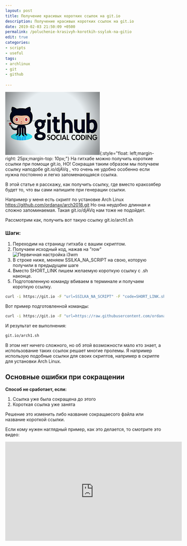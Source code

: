 ```yaml
---
layout: post
title: Получение красивых коротких ссылок на git.io
description: Получение красивых коротких ссылок на git.io
date: 2019-02-03 21:50:09 +0500
permalink: /poluchenie-krasivyh-korotkih-ssylok-na-gitio
edit: true
categories: 
- scripts
- useful
tags:
- archlinux
- git
- github

---
```

![Получение красивых коротких ссылок на git.io](../img/poluchenie-krasivyh-korotkih-ssylok-na-gitio.png){:style="float: left;margin-right: 25px;margin-top: 10px;"} На гитхабе можно получить короткие ссылки при помощи git.io, НО! Сокращая таким образом мы получаем ссылку наподобе git.io/djAVq , что очень не удобно особенно если нужна постоянно и легко запоменающаяся ссылка.

В этой статье я расскажу, как получить ссылку, где вместо кракозябер будет то, что вы сами напишите при генерации ссылки.

Например у меня есть скрипт по установке Arch Linux https://github.com/ordanax/arch2018.git Но она неудобно длинная и сложно запоминаемая. Такая git.io/djAVq нам тоже не подойдет. 

Рассмотрим как, получить вот такую ссылку git.io/arch1.sh

### Шаги:
 1) Переходим на страницу гитхаба с вашим скриптом.  
 2) Получаем исходный код, нажав на "row"  
![Первичная настройка i3wm](https://i.imgur.com/MpSbSMN.png)  
 3) В строке ниже, меняем SSILKA_NA_SCRIPT на свою, которую получили в предыдущем шаге  
 4) Вместо SHORT_LINK пишем желаемую короткую ссылку с .sh наконце.  
 5) Подготовленную команду вбиваем в терминале и получаем короткую ссылку.  


```sh
curl -i https://git.io -F "url=SSILKA_NA_SCRIPT" -F "code=SHORT_LINK.sh"
```


Вот пример подготовленной команды:

```sh
curl -i https://git.io -F "url=https://raw.githubusercontent.com/ordanax/arch2018/master/arch1.sh" -F "соde=arch1.sh"
```


И результат ее выполнения:

```sh
git.io/arch1.sh
```


В этом нет ничего сложного, но об этой возможности мало кто знает, а использование таких ссылок решает многие пролемы. Я например использую подобные ссылки для своих скриптов, например в скрипте для установки Arch Linux.

## Основные ошибки при сокращении
**Способ не сработает, если:**  
1) Ссылка уже была сокращена до этого  
2) Короткая ссылка уже занята

Решение это изменить либо название сокращаесого файла или название короткой ссылки.

Если кому нужен наглядный пример, как это делается, то смотрите это видео:
<iframe width="560" height="315" src="https://www.youtube.com/embed/vh5rbx3QuvQ" frameborder="0" allow="accelerometer; autoplay; encrypted-media; gyroscope; picture-in-picture" allowfullscreen></iframe>

